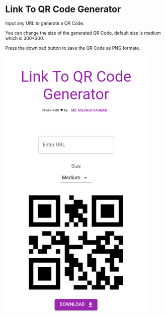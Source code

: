 # Link To QR Code Generator

Input any URL to generate a QR Code.

You can change the size of the generated QR Code, default size is medium which is 300\*300.

Press the download button to save the QR Code as PNG formate.

![output](https://github.com/SohanR/linkToQrcode/blob/master/output.png)
